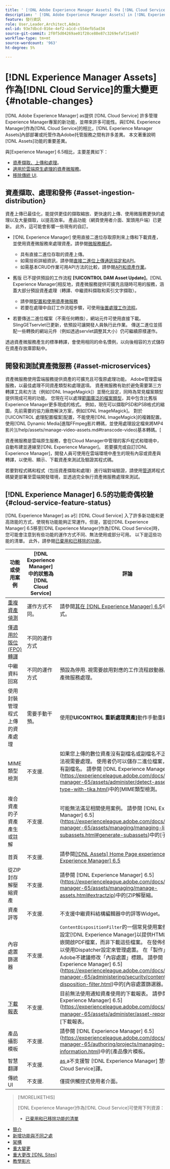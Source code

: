 ```yaml
---
title: ' [!DNL Adobe Experience Manager Assets] 中a [!DNL Cloud Service]顯著變更'
description: ' [!DNL Adobe Experience Manager Assets] in [!DNL Experience Manager] as a [!DNL Cloud Service] as compared to [!DNL Adobe Experience Manager] 6.5的重大變更。'
feature: 發行資訊
role: User,Leader,Architect,Admin
exl-id: 93e7dbcd-016e-4ef2-a1cd-c554efb5ad34
source-git-commit: 2f0f5d04269ae01f28ce88e87c3269efaf21e657
workflow-type: tm+mt
source-wordcount: '963'
ht-degree: 5%

---
```


# [!DNL Experience Manager Assets]作為[!DNL Cloud Service]的重大變更 {#notable-changes}

[!DNL Adobe Experience Manager] as提供 [!DNL Cloud Service] 許多管理Experience Manager專案的新功能，並帶來許多可能性。與[!DNL Experience Manager]作為[!DNL Cloud Service]的相比，[!DNL Experience Manager Assets]內部部署或托管作為Adobe托管服務之間有許多差異。 本文著重說明[!DNL Assets]功能的重要差異。

與[Experience Manager] 6.5相比，主要差異如下：

* [資產擷取、上傳和處理](#asset-ingestion)。
* [適用於雲端原生處理的資產微服務](#asset-microservices)。
* [移除傳統 UI](#classic-ui).

## 資產擷取、處理和發佈 {#asset-ingestion-distribution}

資產上傳已最佳化，能提供更佳的擷取縮放、更快速的上傳、使用微服務更快的處理以及大量擷取，以提高效率。 產品功能（網頁使用者介面、案頭用戶端）已更新。 此外，這可能會影響一些現有的自訂。

* [!DNL Experience Manager] 使用直接二進位存取原則來上傳和下載資產，並使用資產微服務來處理資產。請參閱[微服務概述](/help/assets/asset-microservices-overview.md)。
   * 具有直接二進位存取的資產上傳[](/help/assets/asset-microservices-overview.md#asset-upload-with-direct-binary-access)。
   * 如需技術詳細資訊，請參閱[直接二進位上傳通訊協定和API](/help/assets/developer-reference-material-apis.md#upload-binary)。
   * 如需基本CRUD作業可用API方法的比較，請參閱[API和資產作業](/help/assets/developer-reference-material-apis.md#use-cases-and-apis)。
* 舊版 已不提供預設的工作流程 **[!UICONTROL DAM Asset Update]**。[!DNL Experience Manager]相反地，資產微服務提供可擴充且隨時可用的服務，涵蓋大部分預設資產處理（轉譯、中繼資料擷取和索引文字擷取）。
   * 請參閱[配置和使用資產微服務](/help/assets/asset-microservices-configure-and-use.md)
   * 若要在處理中自訂工作流程步驟，可使用[後置處理工作流程](/help/assets/asset-microservices-configure-and-use.md#post-processing-workflows)。

* 若要傳送二進位檔案（不需任何轉換），網站元件可使用直接下載。 SlingGETservlet已更新，依預設可讓開發人員執行此作業。 傳送二進位並搭配一些轉換的網站元件（例如透過servlet調整其大小）仍可繼續原樣運作。

透過資產微服務產生的標準轉譯，會使用相同的命名慣例，以向後相容的方式儲存在資產存放庫節點中。

## 開發和測試資產微服務 {#asset-microservices}

資產微服務使用雲端服務提供資產的可擴充且可復原處理功能。 Adobe管理雲端服務，以最佳處理不同資產類型和處理選項。 資產微服務有助於避免需要第三方轉譯工具和方法（例如[!DNL ImageMagick]）並簡化設定，同時為常見檔案類型提供現成可用的功能。 您現在可以處理[範圍廣泛的檔案類型](/help/assets/file-format-support.md)，其中包含比舊版Experience Manager更多現成的格式。 例如，現在可以擷取PSD和PSB格式的縮圖，先前需要的協力廠商解決方案，例如[!DNL ImageMagick]。 對於[!UICONTROL 處理配置檔案]配置，不能使用[!DNL ImageMagick]的複雜配置。 使用[!DNL Dynamic Media]進階FFmpeg影片轉碼，並使用處理設定檔來將MP4影片](/help/assets/manage-video-assets.md#transcode-video)基本轉碼。[

資產微服務是雲端原生服務，會在Cloud Manager中管理的客戶程式和環境中，自動布建並連線至[!DNL Experience Manager]。 若要擴充或自訂[!DNL Experience Manager]，開發人員可使用在雲端環境中產生的現有內容或資產與轉譯，以使用、顯示、下載資產來測試及驗證其程式碼。

若要對程式碼和程式（包括資產擷取和處理）進行端對端驗證，請使用[管道](/help/implementing/cloud-manager/configure-pipeline.md)將程式碼變更部署至雲端開發環境，並透過完全執行資產微服務處理來測試。

## [!DNL Experience Manager] 6.5的功能奇偶校驗 {#cloud-service-feature-status}

[!DNL Experience Manager] as a引 [!DNL Cloud Service] 入了許多新功能和更高效能的方式，使現有功能能夠正常運作。但是，當從[!DNL Experience Manager] 6.5移至[!DNL Experience Manager]作為[!DNL Cloud Service]時，您可能會注意到有些功能的運作方式不同、無法使用或部分可用。 以下是這些功能的清單。 此外，請參閱[已棄用和已移除的功能](/help/release-notes/deprecated-removed-features.md)。

| 功能或使用案例 | [!DNL Experience Manager]中的狀態為[!DNL Cloud Service] | 評論 |
|-----|-----|-----|
| [重複資產偵測](/help/assets/manage-digital-assets.md#detect-duplicate-assets) | 運作方式不同。 | 請參閱[其在 [!DNL Experience Manager] 6.5](https://experienceleague.adobe.com/docs/experience-manager-65/assets/managing/duplicate-detection.html)中的運作方式。 |
| [僅適用於版位(FPO)轉譯](https://helpx.adobe.com/enterprise/admin-guide.html/enterprise/using/configure-aem-assets-for-asset-link.ug.html#configfporendition) | 不同的運作方式 |  |
| 中繼資料回寫 | 不同的運作方式 | 預設為停用. 視需要啟用對應的工作流程啟動器。 回寫由資產微服務處理。 |
| 使用封裝管理程式上傳的資產處理 | 需要手動干預。 | 使用&#x200B;**[!UICONTROL 重新處理資產]**&#x200B;動作手動重新處理。 |
| MIME類型檢測 | 不支援. | 如果您上傳的數位資產沒有副檔名或副檔名不正確，可能無法視需要處理。 使用者仍可以儲存二進位檔案，而DAM中沒有副檔名。 請參閱 [!DNL Experience Manager] 6.5](https://experienceleague.adobe.com/docs/experience-manager-65/assets/administer/detect-asset-mime-type-with-tika.html)中的[MIME類型檢測。 |
| 複合資產的子資產產生或註解 | 不支援. | 可能無法滿足相關使用案例。 請參閱 [!DNL Experience Manager] 6.5](https://experienceleague.adobe.com/docs/experience-manager-65/assets/managing/managing-linked-subassets.html#generate-subassets)中的[子資產建立。 |
| 首頁 | 不支援. | 請參閱[[!DNL Assets] Home Page experience in [!DNL Experience Manager] 6.5](https://experienceleague.adobe.com/docs/experience-manager-65/assets/using/assets-home-page.html) |
| 從ZIP封存解壓縮資產 | 不支援. | 請參閱 [!DNL Experience Manager] 6.5](https://experienceleague.adobe.com/docs/experience-manager-65/assets/managing/manage-assets.html#extractzip)中的[ZIP解壓縮。 |
| 資產評等 | 不支援. | 不支援中繼資料結構編輯器中的評等Widget。 |
| 內容處置篩選器 | 不支援. | `ContentDispositionFilter`的一個常見使用案例是讓管理員設定[!DNL Experience Manager]以提供HTML檔案，並內嵌開啟PDF檔案，而非下載這些檔案。 在發佈例項上，您可以使用Dispatcher設定來管理處置。 在「製作」例項上，Adobe不建議修改「內容處置」標題。 請參閱 [!DNL Experience Manager] 6.5](https://experienceleague.adobe.com/docs/experience-manager-65/administering/security/content-disposition-filter.html)中的[內容處置篩選器。 |
| [下載報表](/help/assets/asset-reports.md) | 不支援. | 目前無法使用通知資產使用的下載報表。 請參閱 [!DNL Experience Manager] 6.5](https://experienceleague.adobe.com/docs/experience-manager-65/assets/administer/asset-reports.html)中的[下載報表。 |
| 產品攝影模板 | 不支援. | 請參閱 [!DNL Experience Manager] 6.5](https://experienceleague.adobe.com/docs/experience-manager-65/authoring/projects/managing-product-information.html)中的[產品像片模板。 |
| 智慧翻譯 | 不支援. | [as ](https://experienceleague.adobe.com/docs/experience-manager-learn/assets/translation/smart-translation-search-feature-video-use.html) a不支援智 [!DNL Experience Manager] 慧轉 [!DNL Cloud Service]譯。 |
| 傳統 UI | 不支援. | 僅提供觸控式使用者介面。 |

>[!MORELIKETHIS]
>
>[!DNL Experience Manager]作為[!DNL Cloud Service]可使用下列資源：
>
>* [已棄用和已移除功能的清單](/help/release-notes/deprecated-removed-features.md)
* [簡介](/help/overview/introduction.md)
* [新增功能與不同之處](/help/overview/what-is-new-and-different.md)
* [架構](/help/core-concepts/architecture.md)
* [重大變更](/help/release-notes/aem-cloud-changes.md)
* [重大更改 [!DNL Sites]](/help/sites-cloud/sites-cloud-changes.md)
* [教學影片](https://experienceleague.adobe.com/docs/experience-manager-learn/cloud-service/overview.html)

